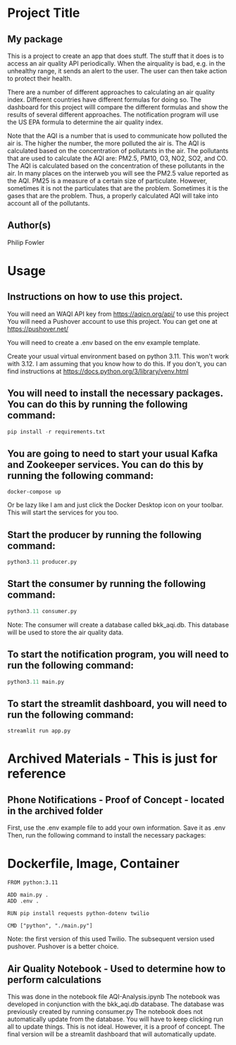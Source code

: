 # Project Title
## My package
This is a project to create an app that does stuff.  The stuff that it does is to access an air quality API periodically.  When the airquality is bad, e.g. in the unhealthy range, it sends an alert to the user.  The user can then take action to protect their health.    

There are a number of different approaches to calculating an air quality index.  Different countries have different formulas for doing so.  The dashboard for this project willl compare the different formulas and show the results of several different approaches.  The notification program will use the US EPA formula to determine the air quality index.

Note that the AQI is a number that is used to communicate how polluted the air is.  The higher the number, the more polluted the air is.  The AQI is calculated based on the concentration of pollutants in the air.  The pollutants that are used to calculate the AQI are: PM2.5, PM10, O3, NO2, SO2, and CO.  The AQI is calculated based on the concentration of these pollutants in the air.  In many places on the interweb you will see the PM2.5 value reported as the AQI.  PM25 is a measure of a certain size of particulate. However, sometimes it is not the particulates that are the problem.  Sometimes it is the gases that are the problem.  Thus, a properly calculated AQI will take into account all of the pollutants.  


## Author(s)
Philip Fowler

# Usage
## Instructions on how to use this project.
You will need an WAQI API key from https://aqicn.org/api/ to use this project  
You will need a Pushover account to use this project.  You can get one at https://pushover.net/

You will need to create a .env based on the env example template.

Create your usual virtual environment based on python 3.11. This won't work with 3.12. I am assuming that you know how to do this. If you don't, you can find instructions at https://docs.python.org/3/library/venv.html

## You will need to install the necessary packages.  You can do this by running the following command:

```python
pip install -r requirements.txt
```

## You are going to need to start your usual Kafka and Zookeeper services.  You can do this by running the following command:

```
docker-compose up
```

Or be lazy like I am and just click the Docker Desktop icon on your toolbar.  This will start the services for you too.

## Start the producer by running the following command:

```python
python3.11 producer.py
```

## Start the consumer by running the following command:

```python
python3.11 consumer.py
```

Note: The consumer will create a database called bkk_aqi.db.  This database will be used to store the air quality data.  


## To start the notification program, you will need to run the following command:

```python 
python3.11 main.py
```

## To start the streamlit dashboard, you will need to run the following command:

```
streamlit run app.py
```


# Archived Materials - This is just for reference  
## Phone Notifications - Proof of Concept - located in the archived folder
First, use the .env example file to add your own information.  Save it as .env Then, run the following command to install the necessary packages:

# Dockerfile, Image, Container
```
FROM python:3.11

ADD main.py .
ADD .env .

RUN pip install requests python-dotenv twilio

CMD ["python", "./main.py"]
```

Note: the first version of this used Twilio.  The subsequent version used pushover.  Pushover is a better choice.

## Air Quality Notebook - Used to determine how to perform calculations
This was done in the notebook file AQI-Analysis.ipynb
The notebook was developed in conjunction with the bkk_aqi.db database.  The database was previously created by running consumer.py
The notebook does not automatically update from the database.  You will have to keep clicking run all to update things.  This is not ideal.  However, it is a proof of concept.  The final version will be a streamlit dashboard that will automatically update.




